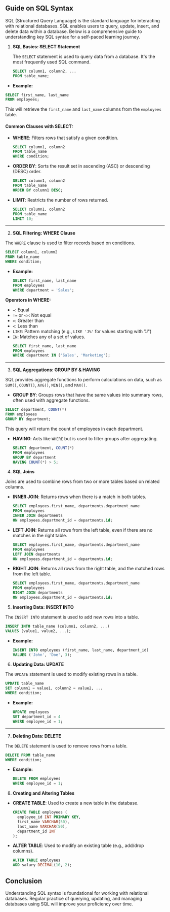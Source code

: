 ## Guide on SQL Syntax

SQL (Structured Query Language) is the standard language for interacting with relational databases. SQL enables users to query, update, insert, and delete data within a database. Below is a comprehensive guide to understanding key SQL syntax for a self-paced learning journey.

1. **SQL Basics: SELECT Statement**

   The `SELECT` statement is used to query data from a database. It's the most frequently used SQL command.

   ```sql
   SELECT column1, column2, ...
   FROM table_name;
   ```

  - **Example:**
  ```sql
  SELECT first_name, last_name
  FROM employees;
  ```

This will retrieve the `first_name` and `last_name` columns from the `employees` table.

#### Common Clauses with SELECT:

- **WHERE**: Filters rows that satisfy a given condition.
  ```sql
  SELECT column1, column2 
  FROM table_name
  WHERE condition;
  ```

- **ORDER BY**: Sorts the result set in ascending (ASC) or descending (DESC) order.
  ```sql
  SELECT column1, column2
  FROM table_name
  ORDER BY column1 DESC;
  ```

- **LIMIT**: Restricts the number of rows returned.
  ```sql
  SELECT column1, column2
  FROM table_name
  LIMIT 10;
  ```

---

2. **SQL Filtering: WHERE Clause**

The `WHERE` clause is used to filter records based on conditions.

```sql
SELECT column1, column2
FROM table_name
WHERE condition;
```

- **Example:**
  ```sql
  SELECT first_name, last_name
  FROM employees
  WHERE department = 'Sales';
  ```

**Operators in WHERE:**
- `=`: Equal
- `!=` or `<>`: Not equal
- `>`: Greater than
- `<`: Less than
- `LIKE`: Pattern matching (e.g., `LIKE 'J%'` for values starting with "J")
- `IN`: Matches any of a set of values.
  ```sql
  SELECT first_name, last_name
  FROM employees
  WHERE department IN ('Sales', 'Marketing');
  ```

---

3. **SQL Aggregations: GROUP BY & HAVING**

SQL provides aggregate functions to perform calculations on data, such as `SUM()`, `COUNT()`, `AVG()`, `MIN()`, and `MAX()`.

- **GROUP BY**: Groups rows that have the same values into summary rows, often used with aggregate functions.

```sql
SELECT department, COUNT(*)
FROM employees
GROUP BY department;
```

This query will return the count of employees in each department.

- **HAVING**: Acts like `WHERE` but is used to filter groups after aggregating.
  ```sql
  SELECT department, COUNT(*)
  FROM employees
  GROUP BY department
  HAVING COUNT(*) > 5;
  ```
4. **SQL Joins**

Joins are used to combine rows from two or more tables based on related columns.

- **INNER JOIN**: Returns rows when there is a match in both tables.

  ```sql
  SELECT employees.first_name, departments.department_name
  FROM employees
  INNER JOIN departments
  ON employees.department_id = departments.id;
  ```

- **LEFT JOIN**: Returns all rows from the left table, even if there are no matches in the right table.

  ```sql
  SELECT employees.first_name, departments.department_name
  FROM employees
  LEFT JOIN departments
  ON employees.department_id = departments.id;
  ```

- **RIGHT JOIN**: Returns all rows from the right table, and the matched rows from the left table.
  ```sql
  SELECT employees.first_name, departments.department_name
  FROM employees
  RIGHT JOIN departments
  ON employees.department_id = departments.id;
  ```
5. **Inserting Data: INSERT INTO**

The `INSERT INTO` statement is used to add new rows into a table.

```sql
INSERT INTO table_name (column1, column2, ...)
VALUES (value1, value2, ...);
```

- **Example:**
  ```sql
  INSERT INTO employees (first_name, last_name, department_id)
  VALUES ('John', 'Doe', 3);
  ```
6. **Updating Data: UPDATE**

The `UPDATE` statement is used to modify existing rows in a table.

```sql
UPDATE table_name
SET column1 = value1, column2 = value2, ...
WHERE condition;
```

- **Example:**
  ```sql
  UPDATE employees
  SET department_id = 4
  WHERE employee_id = 1;
  ```

---

7. **Deleting Data: DELETE**

The `DELETE` statement is used to remove rows from a table.

```sql
DELETE FROM table_name
WHERE condition;
```

- **Example:**
  ```sql
  DELETE FROM employees
  WHERE employee_id = 1;
  ```

8. **Creating and Altering Tables**

- **CREATE TABLE**: Used to create a new table in the database.

  ```sql
  CREATE TABLE employees (
    employee_id INT PRIMARY KEY,
    first_name VARCHAR(50),
    last_name VARCHAR(50),
    department_id INT
  );
  ```

- **ALTER TABLE**: Used to modify an existing table (e.g., add/drop columns).
  ```sql
  ALTER TABLE employees
  ADD salary DECIMAL(10, 2);
  ```


## Conclusion

Understanding SQL syntax is foundational for working with relational databases. Regular practice of querying, updating, and managing databases using SQL will improve your proficiency over time.